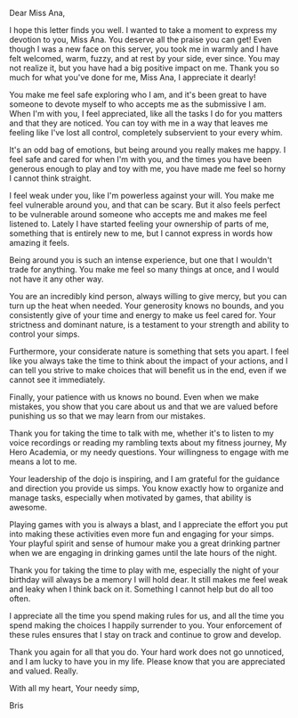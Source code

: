 Dear Miss Ana,

I hope this letter finds you well. I wanted to take a moment to express my devotion to you, Miss Ana. You deserve all the praise you can get! Even though I was a new face on this server, you took me in warmly and I have felt welcomed, warm, fuzzy, and at rest by your side, ever since. You may not realize it, but you have had a big positive impact on me. Thank you so much for what you've done for me, Miss Ana, I appreciate it dearly!

You make me feel safe exploring who I am, and it's been great to have someone to devote myself to who accepts me as the submissive I am. When I'm with you, I feel appreciated, like all the tasks I do for you matters and that they are noticed. You can toy with me in a way that leaves me feeling like I've lost all control, completely subservient to your every whim.

It's an odd bag of emotions, but being around you really makes me happy. I feel safe and cared for when I'm with you, and the times you have been generous enough to play and toy with me, you have made me feel so horny I cannot think straight.

I feel weak under you, like I'm powerless against your will. You make me feel vulnerable around you, and that can be scary. But it also feels perfect to be vulnerable around someone who accepts me and makes me feel listened to. Lately I have started feeling your ownership of parts of me, something that is entirely new to me, but I cannot express in words how amazing it feels.

Being around you is such an intense experience, but one that I wouldn't trade for anything. You make me feel so many things at once, and I would not have it any other way.

You are an incredibly kind person, always willing to give mercy, but you can turn up the heat when needed. Your generosity knows no bounds, and you consistently give of your time and energy to make us feel cared for. Your strictness and dominant nature, is a testament to your strength and ability to control your simps.

Furthermore, your considerate nature is something that sets you apart. I feel like you always take the time to think about the impact of your actions, and I can tell you strive to make choices that will benefit us in the end, even if we cannot see it immediately.

Finally, your patience with us knows no bound. Even when we make mistakes, you show that you care about us and that we are valued before punishing us so that we may learn from our mistakes.

Thank you for taking the time to talk with me, whether it's to listen to my voice recordings or reading my rambling texts about my fitness journey, My Hero Academia, or my needy questions. Your willingness to engage with me means a lot to me.

Your leadership of the dojo is inspiring, and I am grateful for the guidance and direction you provide us simps. You know exactly how to organize and manage tasks, especially when motivated by games, that ability is awesome. 

Playing games with you is always a blast, and I appreciate the effort you put into making these activities even more fun and engaging for your simps. Your playful spirit and sense of humour make you a great drinking partner when we are engaging in drinking games until the late hours of the night.

Thank you for taking the time to play with me, especially the night of your birthday will always be a memory I will hold dear. It still makes me feel weak and leaky when I think back on it. Something I cannot help but do all too often.

I appreciate all the time you spend making rules for us, and all the time you spend making the choices I happily surrender to you. Your enforcement of these rules ensures that I stay on track and continue to grow and develop.

Thank you again for all that you do. Your hard work does not go unnoticed, and I am lucky to have you in my life. Please know that you are appreciated and valued. Really.

With all my heart,
Your needy simp,

Bris